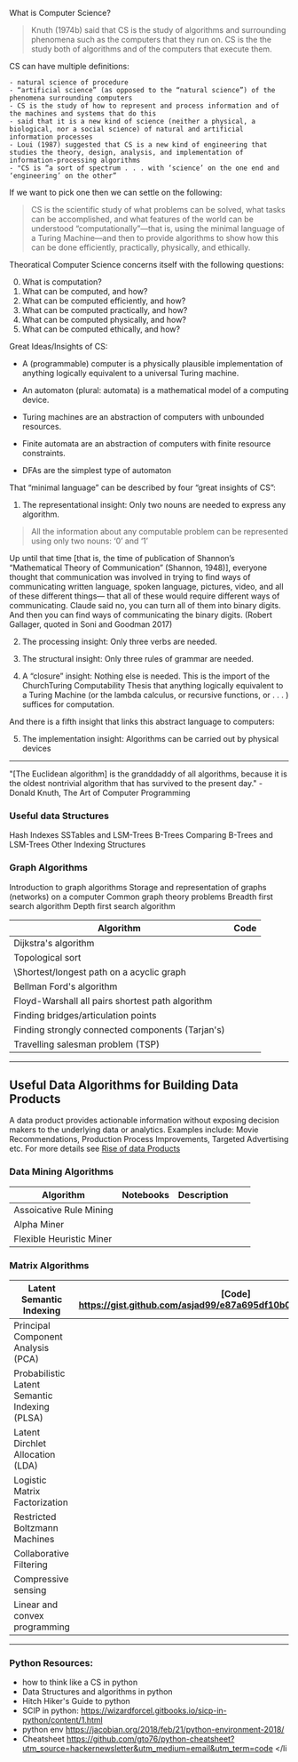 


What is Computer Science? 


> Knuth (1974b) said that CS is the study of algorithms and surrounding phenomena such as the computers that they run on. CS is the the study both of algorithms and of the computers that execute them. 


CS can have multiple definitions: 

    - natural science of procedure 
    - “artificial science” (as opposed to the “natural science”) of the phenomena surrounding computers
    - CS is the study of how to represent and process information and of the machines and systems that do this
    - said that it is a new kind of science (neither a physical, a biological, nor a social science) of natural and artificial information processes
    - Loui (1987) suggested that CS is a new kind of engineering that studies the theory, design, analysis, and implementation of information-processing algorithms
    - "CS is “a sort of spectrum . . . with ‘science’ on the one end and ‘engineering’ on the other” 

If we want to pick one then we can settle on the following: 

> CS is the scientific study of what problems can be solved, what tasks can be accomplished, and what features of the world can be understood “computationally”—that is, using the minimal language of a Turing Machine—and then to provide algorithms to show how this can be done efficiently, practically, physically, and ethically. 


Theoratical Computer Science concerns itself with the following questions: 

0. What is computation? 
1. What can be computed, and how? 
2. What can be computed efficiently, and how? 
3. What can be computed practically, and how? 
4. What can be computed physically, and how? 
5. What can be computed ethically, and how?


Great Ideas/Insights of CS: 

   - A (programmable) computer is a physically plausible implementation of anything logically equivalent to a universal Turing machine.

   - An automaton (plural: automata) is a mathematical model of a computing device.

   - Turing machines are an abstraction of computers with unbounded resources.

   - Finite automata are an abstraction of computers with finite resource constraints.
   
   - DFAs are the simplest type of automaton

That “minimal language” can be described by four “great insights of CS”: 

1. The representational insight: Only two nouns are needed to express any algorithm. 


> All the information about any computable problem can be represented using only two nouns: ‘0’ and ‘1’

Up until that time [that is, the time of publication of Shannon’s “Mathematical
Theory of Communication” (Shannon, 1948)], everyone thought that communication was involved in trying to find ways of communicating written language, spoken language, pictures, video, and all of these different things— that all of these would require different ways of communicating. Claude said
no, you can turn all of them into binary digits. And then you can find ways
of communicating the binary digits. (Robert Gallager, quoted in Soni and
Goodman 2017)


2. The processing insight: Only three verbs are needed. 

3. The structural insight: Only three rules of grammar are needed. 

4. A “closure” insight: Nothing else is needed. This is the import of the ChurchTuring Computability Thesis that anything logically equivalent to a Turing Machine (or the lambda calculus, or recursive functions, or . . . ) suffices for computation.


And there is a fifth insight that links this abstract language to computers: 

5. The implementation insight: Algorithms can be carried out by physical devices
---------------------------------------------------------------

   "[The Euclidean algorithm] is the granddaddy of all algorithms, because it is the oldest nontrivial algorithm that has survived to the present day." - Donald Knuth, The Art of Computer Programming
   

### Useful data Structures 


Hash Indexes
SSTables and LSM-Trees
B-Trees
Comparing B-Trees and LSM-Trees
Other Indexing Structures


### Graph Algorithms 

Introduction to graph algorithms 
      Storage and representation of graphs (networks) on a computer
      Common graph theory problems
      Breadth first search algorithm
      Depth first search algorithm

| Algorithm                | Code | 
|--------------------------|------|
| Dijkstra's algorithm     |      |
| Topological sort                        |      |
|  \Shortest/longest path on a acyclic graph                         |      |
| Bellman Ford's algorithm                         |      |
| Floyd-Warshall all pairs shortest path algorithm |     |
| Finding bridges/articulation points             |     | 
| Finding strongly connected components (Tarjan's) |   | 
|  Travelling salesman problem (TSP)   |    |


-----------------------------------------------------------------------------


## Useful Data Algorithms for Building Data Products 

A data product provides actionable information without exposing decision makers to the underlying
data or analytics. Examples include: Movie Recommendations, Production Process Improvements, Targeted Advertising etc. For more details see [Rise of data Products](https://asjadkhan.ghost.io/ghost/#/site) 


### Data Mining Algorithms 

| Algorithm                | Notebooks | Description |   |   |
|--------------------------|-----------|-------------|---|---|
| Assoicative Rule Mining  |           |             |   |   |
| Alpha Miner              |           |             |   |   |
| Flexible Heuristic Miner |           |             |   |   |

###  Matrix Algorithms 

| Latent Semantic Indexing                      | [Code] <https://gist.github.com/asjad99/e87a695df10b0859ee943b8e661f0fc3> |
|-----------------------------------------------|-------------------------------------------------------------------------------------------|
| Principal Component Analysis (PCA)            |                                                                                           |
| Probabilistic Latent Semantic Indexing (PLSA) |                                                                                           |
| Latent Dirchlet Allocation (LDA)              |                                                                                           |
| Logistic Matrix Factorization                 |                                                                                           |
| Restricted Boltzmann Machines                 |                                                                                           |
| Collaborative Filtering                       |                                                                                           |
| Compressive sensing                           |                                                                                           |
| Linear and convex programming                 |                                                                                           |

-----------------------------------------------------------------------------



### Python Resources: 

- how to think like a CS in python
- Data Structures and algorithms in python
- Hitch Hiker's Guide to python
- SCIP in python: https://wizardforcel.gitbooks.io/sicp-in-python/content/1.html
- python env https://jacobian.org/2018/feb/21/python-environment-2018/
- Cheatsheet https://github.com/gto76/python-cheatsheet?utm_source=hackernewsletter&utm_medium=email&utm_term=code </li

